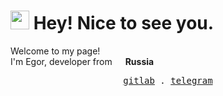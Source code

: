 <h1><img src="https://emojis.slackmojis.com/emojis/images/1531849430/4246/blob-sunglasses.gif?1531849430" width="30"/> Hey! Nice to see you.</h1>

<p>Welcome to my page! </br> I'm Egor, developer from <img src="https://upload.wikimedia.org/wikipedia/commons/thumb/f/f3/Flag_of_Russia.svg/250px-Flag_of_Russia.svg.png" width="13"/> <b>Russia</b></p>

<p align="center">
  <samp>
    <a href="https://gitlab.com/ca1r0n">gitlab</a> . 
    <a href="https://t.me/ca1r0n">telegram</a>
  </samp>
</p>
